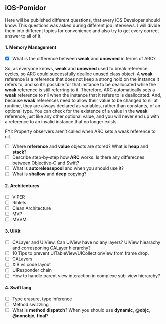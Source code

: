 ## iOS-Pomidor
Here will be published different questions, that every iOS Developer should know. This questions was asked during different job interviews. I will divide them into different topics for convenience and also try to get every correct answer to all of it.

#### 1. Memory Management
 - [x] What is the difference between **weak** and **unowned** in terms of ARC?

So, as everyone knows, **weak** and **unowned** used to break reference cycles, so ARC could successfully dealloc unused class object. A **weak** reference is a reference that does not keep a strong hold on the instance it refers to, and so it’s possible for that instance to be deallocated while the **weak** reference is still referring to it. Therefore, ARC automatically sets a **weak** reference to nil when the instance that it refers to is deallocated. And, because **weak** references need to allow their value to be changed to nil at runtime, they are always declared as variables, rather than constants, of an optional type. You can check for the existence of a value in the **weak** reference, just like any other optional value, and you will never end up with a reference to an invalid instance that no longer exists.

FYI: Property observers aren’t called when ARC sets a weak reference to nil.
 
 
 - [ ] Where **reference** and **value** objects are stored? What is **heap** and **stack**?
 - [ ] Describe step-by-step how **ARC** works. Is there any differecnes between Objective-C and Swift?
 - [ ] What is **autoreleasepool** and when you should use it?
 - [ ] What is **shallow** and **deep** copying?

#### 2. Architectures
 - [ ] VIPER
 - [ ] Riblets
 - [ ] Clean Architecture
 - [ ] MVP
 - [ ] MVVM
 
#### 3. UIKit
 - [ ] CALayer and UIView. Can UIView have no any layers? UIView hiearachy and corresponing CALayer hierarchy?
 - [ ] 10 Tips to prevent UITableView/UICollectionView from frame drop.
 - [ ] CALayers
 - [ ] XIB vs code layout
 - [ ] UIResponder chain
 - [ ] How to handle parent view interaction in complexe sub-view hierarchy?
 
#### 4. Swift lang
 - [ ] Type erasure, type inference
 - [ ] Method swizzling
 - [ ] What is **method dispatch**? When you should use **dynamic**, **@objc**, **@nonobjc**, **final**?
